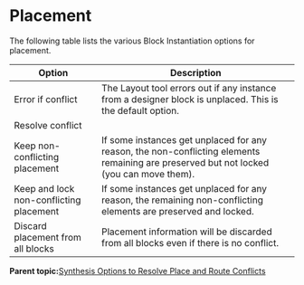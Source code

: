 # Placement

The following table lists the various Block Instantiation options for placement.

|Option|Description|
|------|-----------|
|Error if conflict|The Layout tool errors out if any instance from a designer block is unplaced. This is the default option.|
|Resolve conflict|
|Keep non-conflicting placement|If some instances get unplaced for any reason, the non-conflicting elements remaining are preserved but not locked \(you can move them\).|
|Keep and lock non-conflicting placement|If some instances get unplaced for any reason, the remaining non-conflicting elements are preserved and locked.|
|Discard placement from all blocks|Placement information will be discarded from all blocks even if there is no conflict.|

**Parent topic:**[Synthesis Options to Resolve Place and Route Conflicts](GUID-D8FE4107-A31F-4304-9708-B10FFE7D3327.md)

